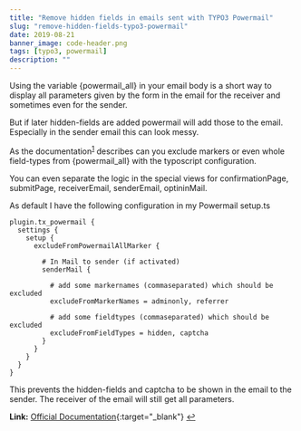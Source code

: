 ```yaml
---
title: "Remove hidden fields in emails sent with TYPO3 Powermail"
slug: "remove-hidden-fields-typo3-powermail"
date: 2019-08-21
banner_image: code-header.png
tags: [typo3, powermail]
description: ""
---
```


Using the variable {powermail_all} in your email body is a short way to display all parameters given by the form in the email for the receiver and sometimes even for the sender.

But if later hidden-fields are added powermail will add those to the email. Especially in the sender email this can look messy.

<!--more-->

As the documentation<sup id="link1">[1](#l1)</sup> describes can you exclude markers or even whole field-types from {powermail_all} with the typoscript configuration.

You can even separate the logic in the special views for confirmationPage, submitPage, receiverEmail, senderEmail, optininMail.

As default I have the following configuration in my Powermail setup.ts

```
plugin.tx_powermail {
  settings {
	setup {
	  excludeFromPowermailAllMarker {

		# In Mail to sender (if activated)
		senderMail {

		  # add some markernames (commaseparated) which should be excluded
		  excludeFromMarkerNames = adminonly, referrer

		  # add some fieldtypes (commaseparated) which should be excluded
		  excludeFromFieldTypes = hidden, captcha
		}
	  }
	}
  }
}
```

This prevents the hidden-fields and captcha to be shown in the email to the sender. The receiver of the email will still get all parameters.

<b id="l1">Link:</b> [Official Documentation](https://docs.typo3.org/typo3cms/extensions/powermail/7.3.1/ForAdministrators/BestPractice/RemoveValuesFromPowermailAll/Index.html){:target="\_blank"} [↩](#link1)